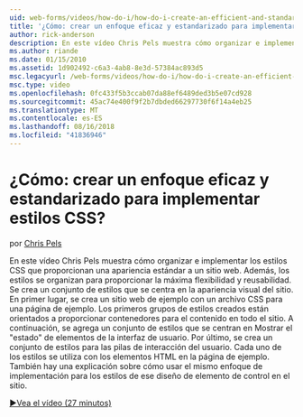 ```yaml
---
uid: web-forms/videos/how-do-i/how-do-i-create-an-efficient-and-standardized-approach-for-implementing-css-styles
title: '¿Cómo: crear un enfoque eficaz y estandarizado para implementar estilos CSS? | Microsoft Docs'
author: rick-anderson
description: En este vídeo Chris Pels muestra cómo organizar e implementar los estilos CSS que proporcionan una apariencia estándar a un sitio web. Además, los estilos son...
ms.author: riande
ms.date: 01/15/2010
ms.assetid: 1d902492-c6a3-4ab8-8e3d-57384ac893d5
msc.legacyurl: /web-forms/videos/how-do-i/how-do-i-create-an-efficient-and-standardized-approach-for-implementing-css-styles
msc.type: video
ms.openlocfilehash: 0fc433f5b3ccab07da88ef6489ded3b5e07cd928
ms.sourcegitcommit: 45ac74e400f9f2b7dbded66297730f6f14a4eb25
ms.translationtype: MT
ms.contentlocale: es-ES
ms.lasthandoff: 08/16/2018
ms.locfileid: "41836946"
---
```

<a name="how-do-i-create-an-efficient-and-standardized-approach-for-implementing-css-styles"></a>¿Cómo: crear un enfoque eficaz y estandarizado para implementar estilos CSS?
====================
por [Chris Pels](https://twitter.com/chrispels)

En este vídeo Chris Pels muestra cómo organizar e implementar los estilos CSS que proporcionan una apariencia estándar a un sitio web. Además, los estilos se organizan para proporcionar la máxima flexibilidad y reusabilidad. Se crea un conjunto de estilos que se centra en la apariencia visual del sitio. En primer lugar, se crea un sitio web de ejemplo con un archivo CSS para una página de ejemplo. Los primeros grupos de estilos creados están orientados a proporcionar contenedores para el contenido en todo el sitio. A continuación, se agrega un conjunto de estilos que se centran en Mostrar el "estado" de elementos de la interfaz de usuario. Por último, se crea un conjunto de estilos para las pilas de interacción del usuario. Cada uno de los estilos se utiliza con los elementos HTML en la página de ejemplo. También hay una explicación sobre cómo usar el mismo enfoque de implementación para los estilos de ese diseño de elemento de control en el sitio.

[&#9654;Vea el vídeo (27 minutos)](https://channel9.msdn.com/Blogs/ASP-NET-Site-Videos/how-do-i-create-an-efficient-and-standardized-approach-for-implementing-css-styles)

